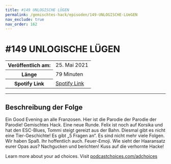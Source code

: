```yaml
---
title: #149 UNLOGISCHE LÜGEN
permalink: /gemischtes-hack/episoden/149-UNLOGISCHE-LUeGEN
nav_exclude: true
nav_order: 162
---
```


# #149 UNLOGISCHE LÜGEN
<table class="resp-table dcf-table dcf-table-responsive dcf-table-bordered dcf-table-striped dcf-w-100%">
                    <tbody>
                        <tr>
                            <th scope="row">Veröffentlich am:</th>
                            <td data-label="Veröffentlich am:">25. Mai 2021</td>
                        </tr>
                        <tr>
                            <th scope="row">Länge </th>
                            <td data-label="Länge ">79 Minuten</td>
                        </tr><tr>
                                <th scope="row">Spotify Link</th>
                                <td data-label="Spotify Link"><a href="https://open.spotify.com/episode/2h9VWKSzQSP4FZt4MZk1qy">Spotify Link</a></td>
                            </tr></tbody>
                </table>

***

## Beschreibung der Folge

<div>
<p>Ein Good Evening an alle Franzosen. Hier ist die Parodie der Parodie der Parodie! Gemischtes Hack. Eine neue Runde. Felix ist noch auf Korsika und hat den ESC-Blues, Tommi steigt gereizt aus der Bahn. Diesmal gibt es nicht eine Tier-Geschichte! Es gibt „5 Fragen an“. Es sind nicht mehr viele Folgen. Wir haben Spaß. Ihr hoffentlich auch. Feuer-Emoji. Wie sieht der Haaransatz eurer Opas aus? Nachgucken und berichten! Kuss auf die verhornte Hacke!</p><p> </p><p>Learn more about your ad choices. Visit <a href="https://podcastchoices.com/adchoices">podcastchoices.com/adchoices</a></p>  
</div>

